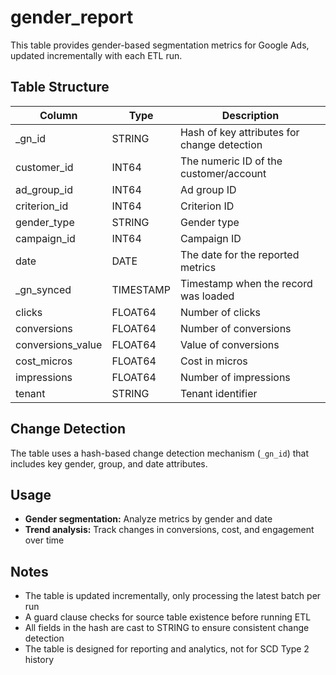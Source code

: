 # gender_report

This table provides gender-based segmentation metrics for Google Ads, updated incrementally with each ETL run.

## Table Structure

| Column                | Type      | Description                                 |
|-----------------------|-----------|---------------------------------------------|
| _gn_id                | STRING    | Hash of key attributes for change detection  |
| customer_id           | INT64     | The numeric ID of the customer/account      |
| ad_group_id           | INT64     | Ad group ID                                 |
| criterion_id          | INT64     | Criterion ID                                |
| gender_type           | STRING    | Gender type                                 |
| campaign_id           | INT64     | Campaign ID                                 |
| date                  | DATE      | The date for the reported metrics           |
| _gn_synced            | TIMESTAMP | Timestamp when the record was loaded        |
| clicks                | FLOAT64   | Number of clicks                            |
| conversions           | FLOAT64   | Number of conversions                       |
| conversions_value     | FLOAT64   | Value of conversions                        |
| cost_micros           | FLOAT64   | Cost in micros                              |
| impressions           | FLOAT64   | Number of impressions                       |
| tenant                | STRING    | Tenant identifier                           |

## Change Detection

The table uses a hash-based change detection mechanism (`_gn_id`) that includes key gender, group, and date attributes.

## Usage

- **Gender segmentation:** Analyze metrics by gender and date
- **Trend analysis:** Track changes in conversions, cost, and engagement over time

## Notes

- The table is updated incrementally, only processing the latest batch per run
- A guard clause checks for source table existence before running ETL
- All fields in the hash are cast to STRING to ensure consistent change detection
- The table is designed for reporting and analytics, not for SCD Type 2 history 